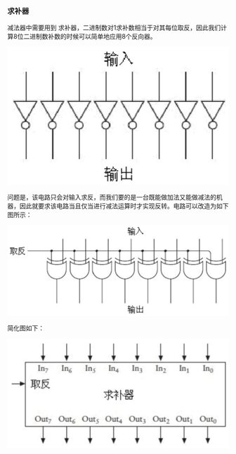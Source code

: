 ### 求补器

减法器中需要用到 求补器，二进制数对1求补数相当于对其每位取反，因此我们计算8位二进制数补数的时候可以简单地应用8个反向器。

![](../assets/images/03-11.png)

问题是，该电路只会对输入求反，而我们要的是一台既能做加法又能做减法的机器，因此就要求该电路当且仅当进行减法运算时才实现反转。电路可以改造为如下图所示：

![](../assets/images/03-12.png)

简化图如下：

![](../assets/images/03-13.png)
